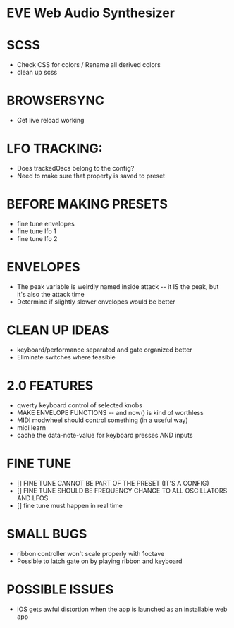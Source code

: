 # EVE Web Audio Synthesizer

# SCSS
* Check CSS for colors / Rename all derived colors
* clean up scss

# BROWSERSYNC
* Get live reload working

# LFO TRACKING:
* Does trackedOscs belong to the config?
* Need to make sure that property is saved to preset

# BEFORE MAKING PRESETS
* fine tune envelopes
* fine tune lfo 1
* fine tune lfo 2

# ENVELOPES
* The peak variable is weirdly named inside attack -- it IS the peak, but it's also the attack time
* Determine if slightly slower envelopes would be better

# CLEAN UP IDEAS
* keyboard/performance separated and gate organized better
* Eliminate switches where feasible

# 2.0 FEATURES
* qwerty keyboard control of selected knobs
* MAKE ENVELOPE FUNCTIONS -- and now() is kind of worthless
* MIDI modwheel should control something (in a useful way)
* midi learn
* cache the data-note-value for keyboard presses AND inputs

# FINE TUNE
* [] FINE TUNE CANNOT BE PART OF THE PRESET (IT'S A CONFIG)
* [] FINE TUNE SHOULD BE FREQUENCY CHANGE TO ALL OSCILLATORS AND LFOS
* [] fine tune must happen in real time

# SMALL BUGS
* ribbon controller won't scale properly with 1octave
* Possible to latch gate on by playing ribbon and keyboard

# POSSIBLE ISSUES
* iOS gets awful distortion when the app is launched as an installable web app
